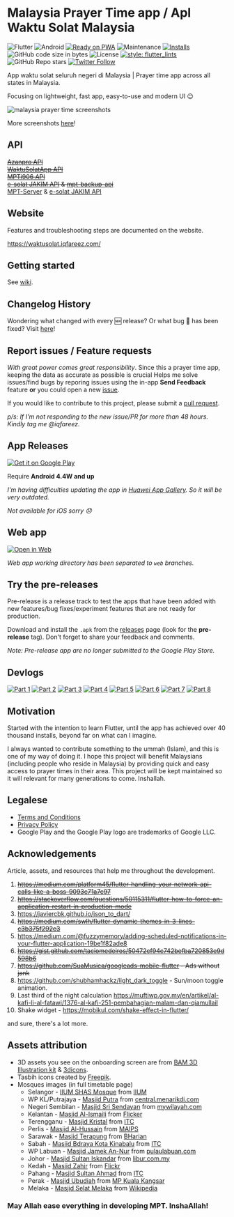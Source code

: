 # Malaysia Prayer Time app / Apl Waktu Solat Malaysia

![Flutter](https://img.shields.io/badge/Flutter-%2302569B.svg?style=flat-square&logo=Flutter&logoColor=white)
![Android](https://img.shields.io/badge/Android-3DDC84?style=flat-square&logo=android&logoColor=white)
[![Ready on PWA](https://img.shields.io/badge/Ready%20on-PWA-5a0fc8?style=flat-square)](https://waktusolat.web.app/)
![Maintenance](https://img.shields.io/maintenance/yes/2022?style=flat-square)
[![Installs](https://img.shields.io/badge/installs-40k+-informational?style=flat-square)](https://play.google.com/store/apps/details?id=live.iqfareez.waktusolatmalaysia)
![GitHub code size in bytes](https://img.shields.io/github/languages/code-size/iqfareez/app_waktu_solat_malaysia?style=flat-square)
![License](https://img.shields.io/github/license/iqfareez/app_waktu_solat_malaysia?style=flat-square)
[![style: flutter_lints](https://img.shields.io/badge/style-flutter__lints-4BC0F5.svg?style=flat-square)](https://pub.dev/packages/flutter_lints)
![GitHub Repo stars](https://img.shields.io/github/stars/iqfareez/app_waktu_solat_malaysia?style=social)
[![Twitter Follow](https://img.shields.io/twitter/follow/iqfareez?label=Follow&style=social)](https://twitter.com/iqfareez)

App waktu solat seluruh negeri di Malaysia | Prayer time app across all states in Malaysia.

Focusing on lightweight, fast app, easy-to-use and modern UI :wink:

![malaysia prayer time screenshots](https://user-images.githubusercontent.com/60868965/167505576-d8e0c62a-76b4-4d82-ade9-fa0722539b5d.png)

More screenshots [here](https://imgur.com/a/Zhh7aBB)!

## API

[~~Azanpro API~~](https://api.azanpro.com/)\
[~~WaktuSolatApp API~~](https://waktusolatapp.com/)\
[~~MPTi906 API~~](https://mpt.i906.my/)\
~~[e-solat JAKIM API](https://www.e-solat.gov.my/) & [mpt-backup-api](https://mpt-backup-api.herokuapp.com/)~~\
[MPT-Server](https://mpt-server.vercel.app/) & [e-solat JAKIM API](https://www.e-solat.gov.my/)

## Website

Features and troubleshooting steps are documented on the website.

https://waktusolat.iqfareez.com/

## Getting started

See [wiki](https://github.com/iqfareez/app_waktu_solat_malaysia/wiki).

## Changelog History

Wondering what changed with every :new: release? Or what bug :bug: has been fixed? Visit [here](https://github.com/iqfareez/app_waktu_solat_malaysia/wiki/Changelog)!

## Report issues / Feature requests

_With great power comes great responsibility_. Since this a prayer time app, keeping the data as accurate as possible is crucial Helps me solve issues/find bugs by reporing issues using the in-app **Send Feedback** feature **or** you could open a new [issue](https://github.com/iqfareez/app_waktu_solat_malaysia/issues).

If you would like to contribute to this project, please submit a [pull request](https://github.com/iqfareez/app_waktu_solat_malaysia/pulls).

_p/s: If I'm not responding to the new issue/PR for more than 48 hours. Kindly tag me @iqfareez._

## App Releases

<a href='https://play.google.com/store/apps/details?id=live.iqfareez.waktusolatmalaysia&pcampaignid=pcampaignidMKT-Other-global-all-co-prtnr-py-PartBadge-Mar2515-1'><img alt='Get it on Google Play' src='https://play.google.com/intl/en_us/badges/static/images/badges/en_badge_web_generic.png' style="max-width:55%;"/></a>

Require **Android 4.4W and up**

_I'm having difficulties updating the app in [Huawei App Gallery](https://appgallery.cloud.huawei.com/ag/n/app/C102547121?channelId=github&id=b4b4309a3f5a46cfabca1672b917609b&s=75C9C29E4E75B1193F97FCAB29C7789774C16C7625285C7D8F38ED8609BD6B70&detailType=0&v). So it will be very outdated._

_Not available for iOS sorry :disappointed:_

## Web app

<a href='https://waktusolat.web.app/'><img alt='Open in Web' src='https://user-images.githubusercontent.com/60868965/99348515-bc2a5200-28d4-11eb-8d34-ac47f3e11f3d.png' style="max-width:45%;"/></a>

_Web app working directory has been separated to `web` branches._

<!-- https://github.com/webmaxru/progressive-web-apps-logo -->

## Try the pre-releases

Pre-release is a release track to test the apps that have been added with new features/bug fixes/experiment features that are not ready for production.

Download and install the `.apk` from the [releases](https://github.com/iqfareez/app_waktu_solat_malaysia/releases) page (look for the **pre-release** tag). Don't forget to share your feedback and comments.

_Note: Pre-release app are no longer submitted to the Google Play Store._

## Devlogs

[![Part 1](https://img.shields.io/badge/highlights-Part%201-blueviolet?style=for-the-badge)](https://www.instagram.com/s/aGlnaGxpZ2h0OjE3ODcyMTc0ODcwODEzNjM1)
[![Part 2](https://img.shields.io/badge/highlights-Part%202-blueviolet?style=for-the-badge)](https://www.instagram.com/s/aGlnaGxpZ2h0OjE4MDQ2MjI5MzM4MjczODAw)
[![Part 3](https://img.shields.io/badge/highlights-Part%203-blueviolet?style=for-the-badge)](https://www.instagram.com/s/aGlnaGxpZ2h0OjE4MTM5MTYyNTU1MTQ0MjYx)
[![Part 4](https://img.shields.io/badge/highlights-Part%204-blueviolet?style=for-the-badge)](https://www.instagram.com/s/aGlnaGxpZ2h0OjE3ODg2ODQ3MDQwMjc2ODM3)
[![Part 5](https://img.shields.io/badge/highlights-Part%205-blueviolet?style=for-the-badge)](https://www.instagram.com/s/aGlnaGxpZ2h0OjE3OTE1MTkzNDAzODk3MDk1)
[![Part 6](https://img.shields.io/badge/highlights-Part%206-blueviolet?style=for-the-badge)](https://www.instagram.com/s/aGlnaGxpZ2h0OjE3OTA1NDI3MDQ1NDEzMDA0)
[![Part 7](https://img.shields.io/badge/highlights-Part%207-blueviolet?style=for-the-badge)](https://www.instagram.com/s/aGlnaGxpZ2h0OjE3OTE4NTU0NjEzMTg1NjQ0)
[![Part 8](https://img.shields.io/badge/highlights-Part%208-blueviolet?style=for-the-badge)](https://www.instagram.com/s/aGlnaGxpZ2h0OjE3OTU1MjM0NjM0OTAxMzg5)

## Motivation

<!-- A short description of the motivation behind the creation and maintenance of the project. This should explain why the project exists. -->

Started with the intention to learn Flutter, until the app has achieved over 40 thousand installs, beyond far on what can I imagine.

I always wanted to contribute something to the ummah (Islam), and this is one of my way of doing it. I hope this project will benefit Malaysians (including people who reside in Malaysia) by providing quick and easy access to prayer times in their area. This project will be kept maintained so it will relevant for many generations to come. Inshallah.

<!-- ## Attribution

<div>Icons made by <a href="https://www.flaticon.com/authors/freepik" title="Freepik">Freepik</a> from <a href="https://www.flaticon.com/" title="Flaticon">www.flaticon.com</a></div> -->

## Legalese

- [Terms and Conditions](https://waktusolat.iqfareez.com/terms-and-conditions)
- [Privacy Policy](https://waktusolat.iqfareez.com/privacy-policy)
- Google Play and the Google Play logo are trademarks of Google LLC.

## Acknowledgements

Article, assets, and resources that help me throughout the development.

1. ~~https://medium.com/platform45/flutter-handling-your-network-api-calls-like-a-boss-9093c71a7c97~~
2. ~~https://stackoverflow.com/questions/50115311/flutter-how-to-force-an-application-restart-in-production-mode~~
3. https://javiercbk.github.io/json_to_dart/
4. ~~https://medium.com/swlh/flutter-dynamic-themes-in-3-lines-c3b375f292e3~~
5. https://medium.com/@fuzzymemory/adding-scheduled-notifications-in-your-flutter-application-19be1f82ade8
6. ~~https://gist.github.com/taciomedeiros/50472cf94c742befba720853e9d598b6~~
7. ~~https://github.com/SuaMusica/googleads-mobile-flutter - Ads without jank~~
8. https://github.com/shubhamhackz/light_dark_toggle - Sun/moon toggle animation.
9. Last third of the night calculation https://muftiwp.gov.my/en/artikel/al-kafi-li-al-fatawi/1376-al-kafi-251-pembahagian-malam-dan-qiamullail
10. Shake widget - https://mobikul.com/shake-effect-in-flutter/

and sure, there's a lot more.

## Assets attribution

- 3D assets you see on the onboarding screen are from [BAM 3D Illustration kit](https://www.uistore.design/items/bam-free-3d-illustration-kit/) & [3dicons](https://3dicons.co/).
- Tasbih icons created by [Freepik](https://www.flaticon.com/free-icons/tasbih).
- Mosques images (in full timetable page)
  - Selangor - [IIUM SHAS Mosque](https://i2.wp.com/news.iium.edu.my/wp-content/uploads/2017/06/10982272836_29abebc100_b.jpg?ssl=1) from [IIUM](https://news.iium.edu.my/?tag=mosque)
  - WP KL/Putrajaya - [Masjid Putra](https://central.menarikdi.com/wp-content/uploads/2020/10/WhatsApp-Image-2020-10-16-at-11.24.55.jpeg) from [central.menarikdi.com](https://central.menarikdi.com/2020/10/16/menarikdiputrajaya-masjid-putra-putrajaya/)
  - Negeri Sembilan - [Masjid Sri Sendayan](https://1.bp.blogspot.com/-ZW8tBE2gGmw/XzKRI3DNXKI/AAAAAAAANQ8/4CCgKWVwvjk8BojQ_WwtaXMv5XjrSt1EwCLcBGAsYHQ/s1079/IMG_20200811_203714.jpg) from [mywilayah.com](https://www.mywilayah.com/2020/08/keunikan-masjid-sri-sendayan-negeri.html)
  - Kelantan - [Masjid Al-Ismaili](https://live.staticflickr.com/4504/37094479654_b5a03c0bce_b.jpg) from [Flicker](<(https://www.flickr.com/photos/159566909@N03/37094479654)>)
  - Terengganu - [Masjid Kristal](https://itc.gov.my/wp-content/uploads/2021/04/Masjid-Kristal-Kuala-Terengganu.jpg) from [ITC](https://itc.gov.my/listings/masjid-kristal-kuala-terengganu/)
  - Perlis - [Masjid Al-Hussain](https://www.maips.gov.my/images/2019/07/08/masjid_alhussain.jpg) from [MAIPS](https://www.maips.gov.my/index.php?option=com_sppagebuilder&view=page&id=140&Itemid=862&lang=ms)
  - Sarawak - [Masjid Terapung](https://assets.bharian.com.my/images/articles/MASJID_INDIA_BANDAR_KUCHING_1552789924.jpg) from [BHarian](https://www.bharian.com.my/berita/wilayah/2019/03/541946/masjid-terapung-tarikan-terbaharu-di-kuching)
  - Sabah - [Masjid Bdraya Kota Kinabalu](https://itc.gov.my/wp-content/uploads/2021/04/Masjid-Bandaraya-Kota-Kinabalu.jpg) from [ITC](https://itc.gov.my/listings/masjid-bandaraya-kota-kinabalu/)
  - WP Labuan - [Masjid Jamek An-Nur](https://www.pulaulabuan.com/wp-content/uploads/Masjid-Jamek-An-Nur-Labuan-Romel-Jacinto.jpg) from [pulaulabuan.com](https://www.pulaulabuan.com/masjid-jamek-an-nur/)
  - Johor - [Masjid Sultan Iskandar](https://cdn.libur.com.my/2019/12/99715-19_04_785369.jpeg) from [libur.com.my](https://www.libur.com.my/masjid-sultan-iskandarjohor-diisytihar-masjid-pelancongan-pertama/)
  - Kedah - [Masjid Zahir](https://live.staticflickr.com/7144/6751142693_ca74a2432d_b.jpg) from [Flickr](https://www.flickr.com/photos/samkranzphotography/6751142693)
  - Pahang - [Masjid Sultan Ahmad](https://itc.gov.my/wp-content/uploads/2021/04/Masjid-Sultan-Ahmad-1-Kuantan.jpg) from [ITC](https://itc.gov.my/listings/masjid-sultan-ahmad-1-kuantan/)
  - Perak - [Masjid Ubudiah](https://www.kualakangsar.gov.my/sites/default/files/styles/panopoly_image_original/public/ubudiah.jpg?itok=zE8SjsYa) from [MP Kuala Kangsar](https://www.kualakangsar.gov.my/ms/masjid-ubudiah-0)
  - Melaka - [Masjid Selat Melaka](https://upload.wikimedia.org/wikipedia/commons/7/78/Masjid_Selat_Melaka_%287870872160%29.jpg) from [Wikipedia](https://ms.wikipedia.org/wiki/Masjid_Selat_Melaka)

### May Allah ease everything in developing MPT. InshaAllah!
